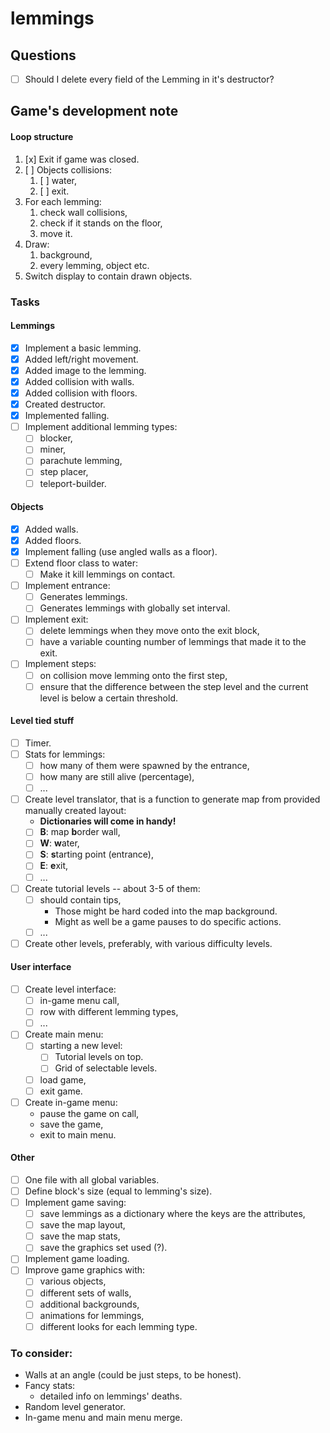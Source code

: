 # lemmings
## Questions
- [ ] Should I delete every field of the Lemming in it's destructor?

## Game's development note
#### Loop structure
1. [x] Exit if game was closed.
1. [ ] Objects collisions:
    1. [ ] water,
    1. [ ] exit.
1. For each lemming:
    1. check wall collisions,
    1. check if it stands on the floor,
    1. move it.
1. Draw:
    1. background,
    1. every lemming, object etc.
1. Switch display to contain drawn objects.

### Tasks
#### Lemmings
- [x] Implement a basic lemming.
- [x] Added left/right movement.
- [x] Added image to the lemming.
- [x] Added collision with walls.
- [x] Added collision with floors.
- [x] Created destructor.
- [x] Implemented falling.
- [ ] Implement additional lemming types:
    - [ ] blocker,
    - [ ] miner,
    - [ ] parachute lemming,
    - [ ] step placer,
    - [ ] teleport-builder.

#### Objects
- [x] Added walls. 
- [x] Added floors.
- [x] Implement falling (use angled walls as a floor).
- [ ] Extend floor class to water:
    - [ ] Make it kill lemmings on contact.
- [ ] Implement entrance:
    - [ ] Generates lemmings.
    - [ ] Generates lemmings with globally set interval.
- [ ] Implement exit:    
    - [ ] delete lemmings when they move onto the exit block,
    - [ ] have a variable counting number of lemmings that made it to the exit.
- [ ] Implement steps:
    - [ ] on collision move lemming onto the first step,
    - [ ] ensure that the difference between the step level and the current level is below a certain threshold.
    
#### Level tied stuff
- [ ] Timer.
- [ ] Stats for lemmings:
    - [ ] how many of them were spawned by the entrance,
    - [ ] how many are still alive (percentage),
    - [ ] ... 
- [ ] Create level translator, that is a function to generate map from provided manually created layout:
    * **Dictionaries will come in handy!**
    - [ ] **B**: map **b**order wall,
    - [ ] **W**: **w**ater,
    - [ ] **S**: **s**tarting point (entrance),
    - [ ] **E**: **e**xit,
    - [ ] ...
- [ ] Create tutorial levels -- about 3-5 of them:
    - [ ] should contain tips,
        * Those might be hard coded into the map background.
        * Might as well be a game pauses to do specific actions.
    - [ ] ...
- [ ] Create other levels, preferably, with various difficulty levels.

#### User interface
- [ ] Create level interface:
    - [ ] in-game menu call,
    - [ ] row with different lemming types,
    - [ ] ...
- [ ] Create main menu:
    - [ ] starting a new level:
        - [ ] Tutorial levels on top.
        - [ ] Grid of selectable levels.
    - [ ] load game,
    - [ ] exit game.
- [ ] Create in-game menu:
    - pause the game on call,
    - save the game,
    - exit to main menu.

#### Other
- [ ] One file with all global variables.
- [ ] Define block's size (equal to lemming's size).
- [ ] Implement game saving:
    - [ ] save lemmings as a dictionary where the keys are the attributes,
    - [ ] save the map layout,
    - [ ] save the map stats,
    - [ ] save the graphics set used (?).
- [ ] Implement game loading.
- [ ] Improve game graphics with:
    - [ ] various objects,
    - [ ] different sets of walls,
    - [ ] additional backgrounds,
    - [ ] animations for lemmings,
    - [ ] different looks for each lemming type.

### To consider:
- Walls at an angle (could be just steps, to be honest).
- Fancy stats:
    - detailed info on lemmings' deaths.
- Random level generator.
- In-game menu and main menu merge.
